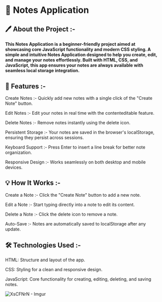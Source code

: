 # 📝 Notes Application

## 🖊️ About the Project :- 

#### This Notes Application is a beginner-friendly project aimed at showcasing core JavaScript functionality and modern CSS styling. A simple and intuitive Notes Application designed to help you create, edit, and manage your notes effortlessly. Built with HTML, CSS, and JavaScript, this app ensures your notes are always available with seamless local storage integration.

## 🚀 Features :-

Create Notes :- Quickly add new notes with a single click of the "Create Note" button.

Edit Notes :- Edit your notes in real time with the contenteditable feature.

Delete Notes :- Remove notes instantly using the delete icon.

Persistent Storage :- Your notes are saved in the browser's localStorage, ensuring they persist across sessions.

Keyboard Support :- Press Enter to insert a line break for better note organization.

Responsive Design :- Works seamlessly on both desktop and mobile devices.

## 💡 How It Works :-

Create a Note :- Click the "Create Note" button to add a new note.

Edit a Note :- Start typing directly into a note to edit its content.

Delete a Note :- Click the delete icon to remove a note.

Auto-Save :- Notes are automatically saved to localStorage after any update.

## 🛠️ Technologies Used :-

HTML: Structure and layout of the app.

CSS: Styling for a clean and responsive design.

JavaScript: Core functionality for creating, editing, deleting, and saving notes.



![XsCFNrN - Imgur](https://github.com/user-attachments/assets/8451851f-cee2-4b21-82ba-38524989c103)


